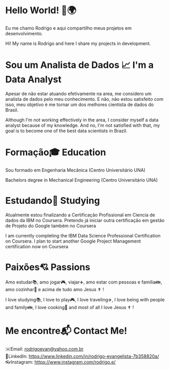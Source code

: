 # Hello World! 👋🌍
Eu me chamo Rodrigo e aqui compartilho meus projetos em desenvolvimento.

Hi! My name is Rodrigo and here I share my projects in development.

# Sou um Analista de Dados 📈 I'm a Data Analyst
Apesar de não estar atuando efetivamente na area, me considero um analista de dados pelo meu conhecimento. E não, não estou satisfeito com isso, meu objetivo é me tornar um dos melhores cientista de dados do Brasil.

Although I'm not working effectively in the area, I consider myself a data analyst because of my knowledge. And no, I'm not satisfied with that, my goal is to become one of the best data scientists in Brazil.


# Formação🎓 Education
Sou formado em Engenharia Mecânica (Centro Universitário UNA)

Bachelors degree in Mechanical Engineering (Centro Universitário UNA)

# Estudando📘 Studying
Atualmente estou finalizando a Certificação Profissional em Ciencia de dados da IBM no Coursera. Pretendo já iniciar outra certificação em gestão de Projeto do Google também no Coursera


I am currently completing the IBM Data Science Professional Certification on Coursera. I plan to start another Google Project Management certification now on Coursera


# Paixões💘 Passions
Amo estudar📚, amo jogar🎮, viajar✈️, amo estar com pessoas e família👪, amo cozinhar🍛 e acima de tudo amo Jesus ✝️ !

I love studying📚, I love to play🎮, I love traveling✈️, I love being with people and family👪, I love cooking🍛 and most of all I love Jesus ✝️ !


# Me encontre📬 Contact Me!
✉️Email: rodrigoevan@yahoo.com.br</br>
💼LinkedIn: https://www.linkedin.com/in/rodrigo-evangelista-7b358820a/</br>
👓Instagram: https://www.instagram.com/rodrigo.e/</br>

